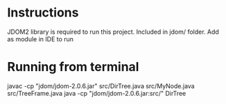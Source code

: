# Instructions
JDOM2 library is required to run this project. Included in jdom/ folder.
Add as module in IDE to run

# Running from terminal
javac -cp "jdom/jdom-2.0.6.jar" src/DirTree.java src/MyNode.java src/TreeFrame.java
java -cp "jdom/jdom-2.0.6.jar:src/" DirTree